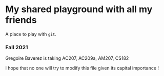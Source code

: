 # My shared playground with all my friends

A place to play with `git`.

### Fall 2021
Gregoire Baverez is taking AC207, AC209a, AM207, CS182

I hope that no one will try to modify this file given its capital importance !
